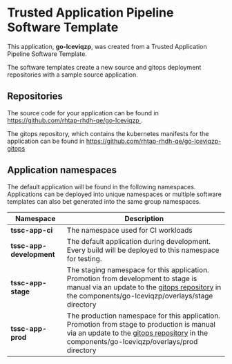 # Trusted Application Pipeline Software Template

This application, **go-lceviqzp**, was created from a Trusted Application Pipeline Software Template.

The software templates create a new source and gitops deployment repositories with a sample source application. 

## Repositories

The source code for your application can be found in [https://github.com/rhtap-rhdh-qe/go-lceviqzp ](https://github.com/rhtap-rhdh-qe/go-lceviqzp ).
 
The gitops repository, which contains the kubernetes manifests for the application can be found in 
[https://github.com/rhtap-rhdh-qe/go-lceviqzp-gitops ](https://github.com/rhtap-rhdh-qe/go-lceviqzp-gitops ) 

## Application namespaces 

The default application will be found in the following namespaces. Applications can be deployed into unique namespaces or multiple software templates can also bet generated into the same group namespaces.  

|  Namespace   |  Description   |  
| -------- | -------- |
| **tssc-app-ci** | The namespace used for CI workloads |
| **tssc-app-development** | The default application during development. Every build will be deployed to this namespace for testing. |
| **tssc-app-stage** | The staging namespace for this application. Promotion from development to stage is manual via an update to the [gitops repository](https://github.com/rhtap-rhdh-qe/go-lceviqzp-gitops ) in the components/go-lceviqzp/overlays/stage directory |
| **tssc-app-prod** | The production namespace for this application. Promotion from stage to production is manual via an update to the [gitops repository](https://github.com/rhtap-rhdh-qe/go-lceviqzp-gitops ) in the components/go-lceviqzp/overlays/prod directory |